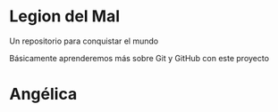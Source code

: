 # Legion del Mal
Un repositorio para conquistar el mundo

Básicamente aprenderemos más sobre Git y GitHub con este proyecto


# Angélica